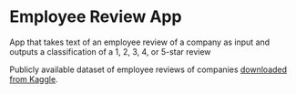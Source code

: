 # Employee Review App

App that takes text of an employee review of a company as input and outputs a classification of a 1, 2, 3, 4, or 5-star review

Publicly available dataset of employee reviews of companies [downloaded from Kaggle](https://www.kaggle.com/petersunga/google-amazon-facebook-employee-reviews). 